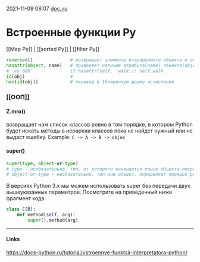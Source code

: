 2021-11-09 08:07
[doc_ru](https://docs-python.ru/tutorial/vstroennye-funktsii-interpretatora-python/)
# Встроенные функции Py
[[Map Py]] | [[sorted Py]] | [[filter Py]]
```py
reversed()				# возвращает элементы итерируемого объекта в обратном порядке.
hasattr(object, name)	# проверяет наличие атрибута(name) объекта(object).
# `ex ООП`				if hasattr(self, 'walk'): self.walk
id(obj)					# 
hex(id(obj))			# перевод в 16тиричную форму исчисления
```
### [[ООП]]
#### Z.mro()
возвращает нам список классов ровно в том порядке, в котором Python будет искать методы в иерархии классов пока не найдет нужный или не выдаст ошибку. Example: `C -> A -> B -> objec`

#### super()
```py
super(type, object-or-type)
# type - необязательно, тип, от которого начинается поиск объекта-посредника
# object-or-type - необязательно, тип или объект, определяет порядок разрешения метода для поиска
```
В версиях Python 3.x мы можем использовать super без передачи двух вышеуказанных параметров. Посмотрите на приведенный ниже фрагмент кода. 
```py
class C(B):
	def method(self, arg): 
		super().method(arg)  
```

_____________
#### Links
https://docs-python.ru/tutorial/vstroennye-funktsii-interpretatora-python/
